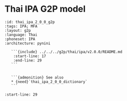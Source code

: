 
# Thai IPA G2P model

``````{g2p} Thai IPA G2P model
:id: thai_ipa_2_0_0_g2p
:tags: IPA; MFA
:layout: g2p
:language: Thai
:phoneset: IPA
:architecture: pynini

   ```{include} ../../../g2p/thai/ipa/v2.0.0/README.md
    :start-line: 17
    :end-line: 29
   ```


   ```{admonition} See also
   * {need}`thai_ipa_2_0_0_dictionary`
   ```
``````

```{include} ../../../g2p/thai/ipa/v2.0.0/README.md
:start-line: 29
```
